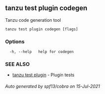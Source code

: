 ## tanzu test plugin codegen

Tanzu code generation tool

```
tanzu test plugin codegen [flags]
```

### Options

```
  -h, --help   help for codegen
```

### SEE ALSO

* [tanzu test plugin](tanzu_test_plugin.md)     - Plugin tests

###### Auto generated by spf13/cobra on 15-Jul-2021
